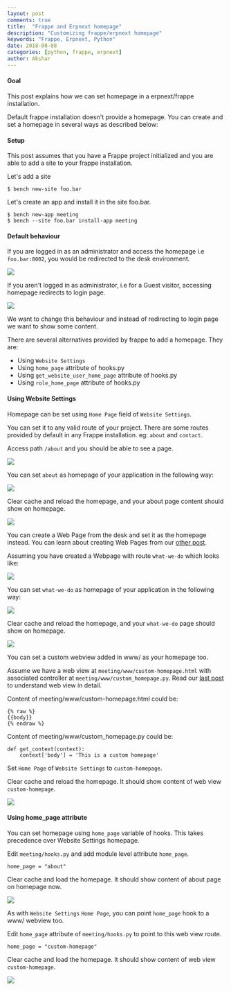 ```yaml
---
layout: post
comments: true
title:  "Frappe and Erpnext homepage"
description: "Customizing frappe/erpnext homepage"
keywords: "Frappe, Erpnext, Python"
date: 2018-08-08
categories: [python, frappe, erpnext]
author: Akshar
---
```


#### Goal

This post explains how we can set homepage in a erpnext/frappe installation.

Default frappe installation doesn't provide a homepage. You can create and set a homepage in several ways as described below:

#### Setup

This post assumes that you have a Frappe project initialized and you are able to add a site to your frappe installation.

Let's add a site

    $ bench new-site foo.bar

Let's create an app and install it in the site foo.bar.

    $ bench new-app meeting
    $ bench --site foo.bar install-app meeting

#### Default behaviour

If you are logged in as an administrator and access the homepage i.e `foo.bar:8002`, you would be redirected to the desk environment.

![](/assets/images/frappe-homepage/admin-homepage.png)

If you aren't logged in as administrator, i.e for a Guest visitor, accessing homepage redirects to login page.

![](/assets/images/frappe-homepage/guest-login.png)

We want to change this behaviour and instead of redirecting to login page we want to show some content.

There are several alternatives provided by frappe to add a homepage. They are:

* Using `Website Settings`
* Using `home_page` attribute of hooks.py
* Using `get_website_user_home_page` attribute of hooks.py
* Using `role_home_page` attribute of hooks.py

#### Using **Website Settings**

Homepage can be set using `Home Page` field of `Website Settings`.

You can set it to any valid route of your project. There are some routes provided by default in any Frappe installation. eg: `about` and `contact`.

Access path `/about` and you should be able to see a page.

![](/assets/images/frappe/default-about.png)

You can set `about` as homepage of your application in the following way:

![](/assets/images/frappe/set-about-as-homepage.png)

Clear cache and reload the homepage, and your about page content should show on homepage.

![](/assets/images/frappe/about-as-homepage.png)

You can create a Web Page from the desk and set it as the homepage instead. You can learn about creating Web Pages from our [other post](https://www.agiliq.com/blog/2018/08/frappe-static-webpages/).

Assuming you have created a Webpage with route `what-we-do` which looks like:

![](/assets/images/frappe/webpage-what-we-do.png)

You can set `what-we-do` as homepage of your application in the following way:

![](/assets/images/frappe/set-what-we-do-as-homepage.png)

Clear cache and reload the homepage, and your `what-we-do` page should show on homepage.

![](/assets/images/frappe/what-we-do-as-homepage.png)

You can set a custom webview added in www/ as your homepage too.

Assume we have a web view at `meeting/www/custom-homepage.html` with associated controller at `meeting/www/custom_homepage.py`. Read our [last post](https://www.agiliq.com/blog/2018/07/frappe-web-pages/) to understand web view in detail.

Content of meeting/www/custom-homepage.html could be:

    {% raw %}
    {{body}}
    {% endraw %}

Content of meeting/www/custom_homepage.py could be:

    def get_context(context):
        context['body'] = 'This is a custom homepage'

Set `Home Page` of `Website Settings` to `custom-homepage`.

Clear cache and reload the homepage. It should show content of web view `custom-homepage`.

![](/assets/images/frappe-homepage/custom-homepage.png)

#### Using **home_page** attribute

You can set homepage using `home_page` variable of hooks. This takes precedence over Website Settings homepage.

Edit `meeting/hooks.py` and add module level attribute `home_page`.

    home_page = "about"

Clear cache and load the homepage. It should show content of about page on homepage now.

![](/assets/images/frappe-homepage/guest-homepage.png)

As with `Website Settings` `Home Page`, you can point `home_page` hook to a www/ webview too.

Edit `home_page` attribute of `meeting/hooks.py` to point to this web view route.

    home_page = "custom-homepage"

Clear cache and load the homepage. It should show content of web view `custom-homepage`.

![](/assets/images/frappe-homepage/custom-homepage.png)

